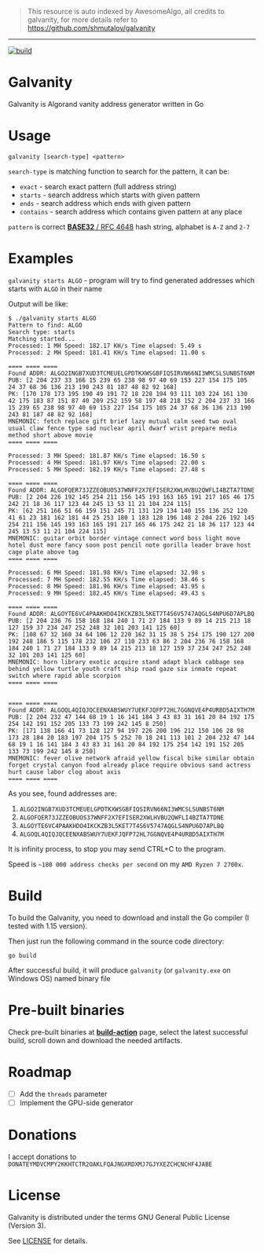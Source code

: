 > This resource is auto indexed by AwesomeAlgo, all credits to galvanity, for more details refer to https://github.com/shmutalov/galvanity

---

[![build](https://github.com/shmutalov/galvanity/actions/workflows/build.yml/badge.svg)](https://github.com/shmutalov/galvanity/actions/workflows/build.yml)

# Galvanity

Galvanity is Algorand vanity address generator written in Go

# Usage

`galvanity [search-type] <pattern>`

`search-type` is matching function to search for the pattern, it can be:
 - `exact`    - search exact pattern (full address string)
 - `starts`   - search address which starts with given pattern
 - `ends`     - search address which ends with given pattern
 - `contains` - search address which contains given pattern at any place

`pattern` is correct [**BASE32** / RFC 4648](https://datatracker.ietf.org/doc/html/rfc4648) hash string, alphabet is `A-Z` and `2-7`

# Examples

`galvanity starts ALGO` - program will try to find generated addresses which starts with `ALGO` in their name

Output will be like:

```
$ ./galvanity starts ALGO
Pattern to find: ALGO
Search type: starts
Matching started...
Processed: 1 MH Speed: 182.17 KH/s Time elapsed: 5.49 s
Processed: 2 MH Speed: 181.41 KH/s Time elapsed: 11.00 s

==== ==== ====
Found ADDR: ALGO2INGB7XUD3TCMEUELGPDTKXWSGBFIQSIRVN66NI3WMCSLSUNBST6NM
PUB: [2 204 237 33 166 15 239 65 238 98 97 40 69 153 227 154 175 105 24 37 68 36 136 213 190 243 81 187 48 82 92 168]
PK: [170 178 173 195 190 49 191 72 18 228 194 93 111 103 224 161 130 42 175 183 87 151 87 40 209 252 159 58 197 48 218 152 2 204 237 33 166 15 239 65 238 98 97 40 69 153 227 154 175 105 24 37 68 36 136 213 190 243 81 187 48 82 92 168]
MNEMONIC: fetch replace gift brief lazy mutual calm seed two oval usual claw fence type sad nuclear april dwarf wrist prepare media method short above movie
==== ==== ====

Processed: 3 MH Speed: 181.87 KH/s Time elapsed: 16.50 s
Processed: 4 MH Speed: 181.97 KH/s Time elapsed: 22.00 s
Processed: 5 MH Speed: 182.19 KH/s Time elapsed: 27.48 s

==== ==== ====
Found ADDR: ALGOFQER73JZZEOBUOS37WNFF2X7EFISER2XWLHVBU2QWFLI4BZTA7TDNE
PUB: [2 204 226 192 145 254 211 156 145 193 163 165 191 217 165 46 175 242 21 18 36 117 123 44 245 13 53 11 21 104 224 115]
PK: [62 251 166 51 66 159 151 245 71 131 129 134 140 155 136 252 120 41 61 23 181 162 181 44 25 253 180 1 183 128 196 148 2 204 226 192 145 254 211 156 145 193 163 165 191 217 165 46 175 242 21 18 36 117 123 44 245 13 53 11 21 104 224 115]
MNEMONIC: guitar orbit border vintage connect word boss light move hotel dust more fancy soon post pencil note gorilla leader brave host cage plate above tag
==== ==== ====

Processed: 6 MH Speed: 181.98 KH/s Time elapsed: 32.98 s
Processed: 7 MH Speed: 182.55 KH/s Time elapsed: 38.46 s
Processed: 8 MH Speed: 181.96 KH/s Time elapsed: 43.95 s
Processed: 9 MH Speed: 182.45 KH/s Time elapsed: 49.43 s

==== ==== ====
Found ADDR: ALGOYTE6VC4PAAKHDO4IKCKZB3L5KET7T4S6V5747AQGLS4NPU6D7APLBQ
PUB: [2 204 236 76 158 168 184 240 1 71 27 184 133 9 89 14 215 213 18 127 159 37 234 247 252 248 32 101 203 141 125 60]
PK: [108 67 32 160 34 64 106 12 220 162 31 15 38 5 254 175 190 127 200 192 248 186 5 115 178 232 106 27 110 233 63 86 2 204 236 76 158 168 184 240 1 71 27 184 133 9 89 14 215 213 18 127 159 37 234 247 252 248 32 101 203 141 125 60]
MNEMONIC: horn library exotic acquire stand adapt black cabbage sea behind yellow turtle youth craft ship road gaze six inmate repeat switch where rapid able scorpion
==== ==== ====


==== ==== ====
Found ADDR: ALGOQL4QIQJQCEENXABSWUY7UEKFJQFP72HL7GGNQVE4P4URBD5AIXTH7M
PUB: [2 204 232 47 144 68 19 1 16 141 184 3 43 83 31 161 20 84 192 175 254 142 191 152 205 133 73 199 242 145 8 250]
PK: [171 138 166 41 73 128 127 94 197 226 200 196 212 150 106 28 98 173 28 184 20 183 197 204 175 5 252 70 18 241 113 101 2 204 232 47 144 68 19 1 16 141 184 3 43 83 31 161 20 84 192 175 254 142 191 152 205 133 73 199 242 145 8 250]
MNEMONIC: fever olive network afraid yellow fiscal bike similar obtain forget crystal canyon food already place require obvious sand actress hurt cause labor clog about axis
==== ==== ====

```

As you see, found addresses are:
1. `ALGO2INGB7XUD3TCMEUELGPDTKXWSGBFIQSIRVN66NI3WMCSLSUNBST6NM`
2. `ALGOFQER73JZZEOBUOS37WNFF2X7EFISER2XWLHVBU2QWFLI4BZTA7TDNE`
3. `ALGOYTE6VC4PAAKHDO4IKCKZB3L5KET7T4S6V5747AQGLS4NPU6D7APLBQ`
4. `ALGOQL4QIQJQCEENXABSWUY7UEKFJQFP72HL7GGNQVE4P4URBD5AIXTH7M`

It is infinity process, to stop you may send CTRL+C to the program.

Speed is `~180 000 address checks per second` on my `AMD Ryzen 7 2700x`. 

# Build

To build the Galvanity, you need to download and install the Go compiler (I tested with 1.15 version).

Then just run the following command in the source code directory:

```
go build
```

After successful build, it will produce `galvanity` (or `galvanity.exe` on Windows OS) named binary file

# Pre-built binaries

Check pre-built binaries at [**build-action**](https://github.com/shmutalov/galvanity/actions/workflows/build.yml) page, select the latest successful build, scroll down and download the needed artifacts.

# Roadmap

- [ ] Add the `threads` parameter
- [ ] Implement the GPU-side generator

# Donations

I accept donations to `DONATEYMDVCMPY2KKHTCTR2OAKLFQAJNGXRDXMJ7GJYXEZCHCNCHF4JABE`

# License

Galvanity is distributed under the terms GNU General Public License (Version 3).

See [LICENSE](./LICENSE) for details.